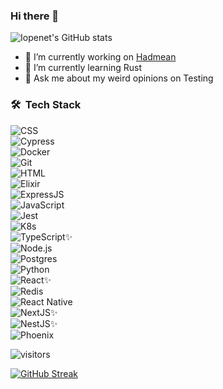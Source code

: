 ### Hi there 👋

<!--
**thrownullexception/thrownullexception** is a ✨ _special_ ✨ repository because its `README.md` (this file) appears on your GitHub profile.

Here are some ideas to get you started:

- 🔭 I’m currently working on ...
- 🌱 I’m currently learning ...
- 👯 I’m looking to collaborate on ...
- 🤔 I’m looking for help with ...
- 💬 Ask me about ...
- 📫 How to reach me: ...
- 😄 Pronouns: ...
- ⚡ Fun fact: ...
-->


![Iopenet's GitHub stats](https://github-readme-stats.vercel.app/api?username=thrownullexception&show_icons=true&theme=codeSTACKr)

- 🔭 I’m currently working on [Hadmean](https://github.com/hadmean/hadmean)
- 🌱 I’m currently learning Rust
- 💬 Ask me about my weird opinions on Testing


### 🛠 &nbsp;Tech Stack

![CSS](https://img.shields.io/badge/-CSS-05122A?style=flat&logo=CSS3&logoColor=1572B6)&nbsp;  
![Cypress](https://img.shields.io/badge/-Cypress-05122A?style=flat&logo=cypress&logoColor=1572B6)&nbsp;  
![Docker](https://img.shields.io/badge/-Docker-05122A?style=flat&logo=docker&logoColor=1572B6)&nbsp;   
![Git](https://img.shields.io/badge/-Git-05122A?style=flat&logo=git)&nbsp;  
![HTML](https://img.shields.io/badge/-HTML-05122A?style=flat&logo=HTML5)&nbsp;  
![Elixir](https://img.shields.io/badge/-Elixir-05122A?style=flat&logo=elixir)&nbsp;  
![ExpressJS](https://img.shields.io/badge/-ExpressJS-05122A?style=flat&logo=express)&nbsp;  
![JavaScript](https://img.shields.io/badge/-JavaScript-05122A?style=flat&logo=javascript)&nbsp;  
![Jest](https://img.shields.io/badge/-Jest-05122A?style=flat&logo=jest)&nbsp;  
![K8s](https://img.shields.io/badge/-Kubernetes-05122A?style=flat&logo=kubernetes)&nbsp;  
![TypeScript](https://img.shields.io/badge/-TypeScript-05122A?style=flat&logo=typescript)✨&nbsp;  
![Node.js](https://img.shields.io/badge/-Node.js-05122A?style=flat&logo=node.js)&nbsp;   
![Postgres](https://img.shields.io/badge/-Postgres-05122A?style=flat&logo=postgres)&nbsp;   
![Python](https://img.shields.io/badge/-Python-05122A?style=flat&logo=python)&nbsp;   
![React](https://img.shields.io/badge/-React-05122A?style=flat&logo=react)✨&nbsp;   
![Redis](https://img.shields.io/badge/-Redis-05122A?style=flat&logo=redis)&nbsp;  
![React Native](https://img.shields.io/badge/-ReactNative-05122A?style=flat&logo=react)&nbsp;   
![NextJS](https://img.shields.io/badge/-NextJS-05122A?style=flat&logo=next)✨&nbsp;   
![NestJS](https://img.shields.io/badge/-NestJS-05122A?style=flat&logo=nestjs)✨&nbsp;   
![Phoenix](https://img.shields.io/badge/-Phoenix-05122A?style=flat&logo=phoenix)&nbsp;    

![visitors](https://visitor-badge.laobi.icu/badge?page_id=thrownullexception.visitor-badge&left_color=#212527&right_color=#1f6feb)

[![GitHub Streak](https://github-readme-streak-stats.herokuapp.com/?user=thrownullexception&theme=dark)](https://git.io/streak-stats)
